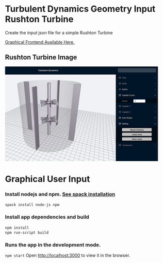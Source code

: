 # Turbulent Dynamics Geometry Input Rushton Turbine
Create the input json file for a simple Rushton Turbine

[Graphical Frontend Available Here.](https://turbulentdynamics.github.io/tdGeometry_Rushton_Turbine_WebGL/build/)


## Rushton Turbine Image
![Rushton Turbine](WebGL_frontend.jpg)


# Graphical User Input

### Install nodejs and npm.  [See spack installation](https://github.com/TurbulentDynamics/TD_env_setup_dev_info/blob/master/env_setup/install_1_with_spack.md)
```
spack install node-js npm
```

### Install app dependencies and build
```
npm install
npm run-script build
```

### Runs the app in the development mode.
`npm start`
Open [http://localhost:3000](http://localhost:3000) to view it in the browser.

